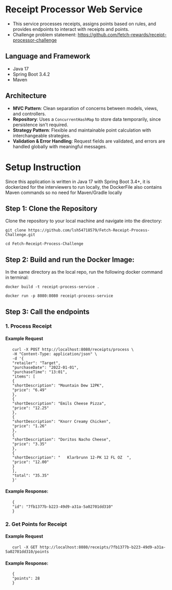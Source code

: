 # Receipt Processor Web Service
- This service processes receipts, assigns points based on rules, and provides endpoints to interact with receipts and points.
- Challenge problem statement: https://github.com/fetch-rewards/receipt-processor-challenge

## Language and Framework
- Java 17
- Spring Boot 3.4.2
- Maven

## Architecture

- **MVC Pattern**: Clean separation of concerns between models, views, and controllers.
- **Repository**: Uses a `ConcurrentHashMap` to store data temporarily, since persistence isn't required.
- **Strategy Pattern**: Flexible and maintainable point calculation with interchangeable strategies.
- **Validation & Error Handling**: Request fields are validated, and errors are handled globally with meaningful messages.


# Setup Instruction
Since this application is written in Java 17 with Spring Boot 3.4+, it is dockerized for the interviewers to run locally, the DockerFile also contains Maven commands so no need for Maven/Gradle locally

## Step 1: Clone the Repository

Clone the repository to your local machine and navigate into the directory:
````
git clone https://github.com/lsh54718579/Fetch-Receipt-Process-Challenge.git
````
````
cd Fetch-Receipt-Process-Challenge
````
## Step 2: Build and run the Docker Image:
In the same directory as the local repo, run the following docker command in terminal:
````
docker build -t receipt-process-service .
````
````
docker run -p 8080:8080 receipt-process-service
````

## Step 3: Call the endpoints 
### 1. Process Receipt 
#### Example Request
````
   curl -X POST http://localhost:8080/receipts/process \
   -H "Content-Type: application/json" \
   -d '{
   "retailer": "Target",
   "purchaseDate": "2022-01-01",
   "purchaseTime": "13:01",
   "items": [
   {
   "shortDescription": "Mountain Dew 12PK",
   "price": "6.49"
   },
   {
   "shortDescription": "Emils Cheese Pizza",
   "price": "12.25"
   },
   {
   "shortDescription": "Knorr Creamy Chicken",
   "price": "1.26"
   },
   {
   "shortDescription": "Doritos Nacho Cheese",
   "price": "3.35"
   },
   {
   "shortDescription": "   Klarbrunn 12-PK 12 FL OZ  ",
   "price": "12.00"
   }
   ],
   "total": "35.35"
   }'
````

#### Example Response: 
````
   {
   "id": "7fb1377b-b223-49d9-a31a-5a02701dd310"
   }
````

### 2. Get Points for Receipt
#### Example Request
````
   curl -X GET http://localhost:8080/receipts/7fb1377b-b223-49d9-a31a-5a02701dd310/points
````
#### Example Response:
````
   {
   "points": 28
   }
````

